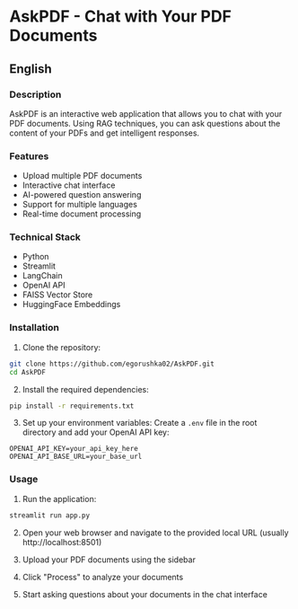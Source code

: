 # AskPDF - Chat with Your PDF Documents

## English

### Description
AskPDF is an interactive web application that allows you to chat with your PDF documents. Using RAG techniques, you can ask questions about the content of your PDFs and get intelligent responses.

### Features
- Upload multiple PDF documents
- Interactive chat interface
- AI-powered question answering
- Support for multiple languages
- Real-time document processing

### Technical Stack
- Python
- Streamlit
- LangChain
- OpenAI API
- FAISS Vector Store
- HuggingFace Embeddings

### Installation

1. Clone the repository:
```bash
git clone https://github.com/egorushka02/AskPDF.git
cd AskPDF
```

2. Install the required dependencies:
```bash
pip install -r requirements.txt
```

3. Set up your environment variables:
Create a `.env` file in the root directory and add your OpenAI API key:
```
OPENAI_API_KEY=your_api_key_here
OPENAI_API_BASE_URL=your_base_url
```

### Usage
1. Run the application:
```bash
streamlit run app.py
```

2. Open your web browser and navigate to the provided local URL (usually http://localhost:8501)

3. Upload your PDF documents using the sidebar

4. Click "Process" to analyze your documents

5. Start asking questions about your documents in the chat interface
